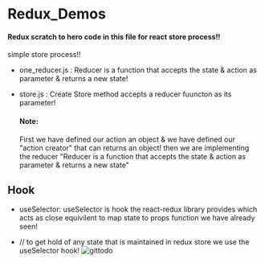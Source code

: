 # Redux_Demos
#### Redux scratch to hero code in this file for react store process!!
simple store process!!

- one_reducer.js  : Reducer is a function that accepts the state & action as parameter & returns a new state!
* store.js        : Create Store method accepts a reducer fuuncton as its parameter!


  #### Note:
  First we have defined our action an object & we have defined our "action creator" that can returns an object!
  then we are implementing the reducer "Reducer is a function that accepts the state & action as parameter & returns a new state"

## Hook
* useSelector:  useSelector is hook the react-redux library provides which acts as close equivilent to map state to props function we have already seen!
- // to get hold of any state that is maintained in redux store we use the useSelector hook!
![gittodo](https://github.com/chandanhm1999/TodoRedux-Toolkit/assets/109410990/0598c527-6223-41cb-9901-447759dcd776)
